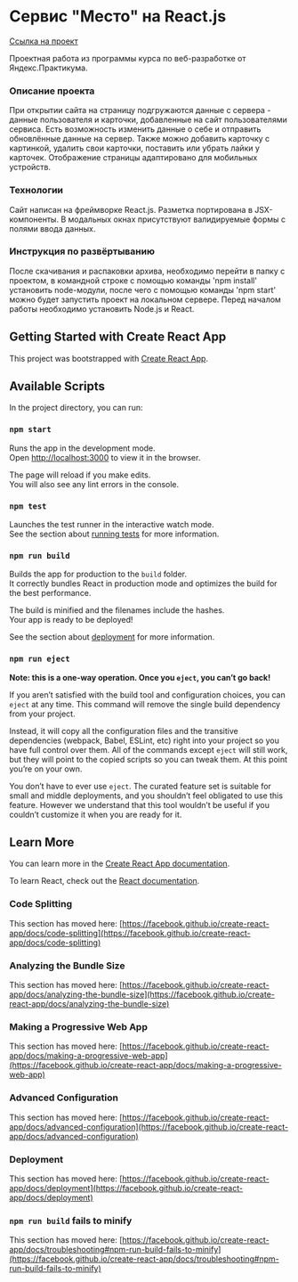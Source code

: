# Сервис "Место" на React.js
[Ссылка на проект](https://evgeniiazu8ova.github.io/mesto-react/)  

Проектная работа из программы курса по веб-разработке от Яндекс.Практикума.  

### Описание проекта

При открытии сайта на страницу подгружаются данные с сервера - данные пользователя и карточки, добавленные на сайт пользователями сервиса. Есть возможность изменить данные о себе и отправить обновлённые данные на сервер. Также можно добавить карточку с картинкой, удалить свои карточки, поставить или убрать лайки у карточек. Отображение страницы адаптировано для мобильных устройств.  

### Технологии  

Сайт написан на фреймворке React.js. Разметка портирована в JSX-компоненты. В модальных окнах присутствуют валидируемые формы с полями ввода данных.  

### Инструкция по развёртыванию  

После скачивания и распаковки архива, необходимо перейти в папку с проектом, в командной строке с помощью команды 'npm install' установить node-модули, после чего с помощью команды 'npm start' можно будет запустить проект на локальном сервере. Перед началом работы необходимо установить Node.js и React.  



## Getting Started with Create React App

This project was bootstrapped with [Create React App](https://github.com/facebook/create-react-app).

## Available Scripts

In the project directory, you can run:

### `npm start`

Runs the app in the development mode.\
Open [http://localhost:3000](http://localhost:3000) to view it in the browser.

The page will reload if you make edits.\
You will also see any lint errors in the console.

### `npm test`

Launches the test runner in the interactive watch mode.\
See the section about [running tests](https://facebook.github.io/create-react-app/docs/running-tests) for more information.

### `npm run build`

Builds the app for production to the `build` folder.\
It correctly bundles React in production mode and optimizes the build for the best performance.

The build is minified and the filenames include the hashes.\
Your app is ready to be deployed!

See the section about [deployment](https://facebook.github.io/create-react-app/docs/deployment) for more information.

### `npm run eject`

**Note: this is a one-way operation. Once you `eject`, you can’t go back!**

If you aren’t satisfied with the build tool and configuration choices, you can `eject` at any time. This command will remove the single build dependency from your project.

Instead, it will copy all the configuration files and the transitive dependencies (webpack, Babel, ESLint, etc) right into your project so you have full control over them. All of the commands except `eject` will still work, but they will point to the copied scripts so you can tweak them. At this point you’re on your own.

You don’t have to ever use `eject`. The curated feature set is suitable for small and middle deployments, and you shouldn’t feel obligated to use this feature. However we understand that this tool wouldn’t be useful if you couldn’t customize it when you are ready for it.

## Learn More

You can learn more in the [Create React App documentation](https://facebook.github.io/create-react-app/docs/getting-started).

To learn React, check out the [React documentation](https://reactjs.org/).

### Code Splitting

This section has moved here: [https://facebook.github.io/create-react-app/docs/code-splitting](https://facebook.github.io/create-react-app/docs/code-splitting)

### Analyzing the Bundle Size

This section has moved here: [https://facebook.github.io/create-react-app/docs/analyzing-the-bundle-size](https://facebook.github.io/create-react-app/docs/analyzing-the-bundle-size)

### Making a Progressive Web App

This section has moved here: [https://facebook.github.io/create-react-app/docs/making-a-progressive-web-app](https://facebook.github.io/create-react-app/docs/making-a-progressive-web-app)

### Advanced Configuration

This section has moved here: [https://facebook.github.io/create-react-app/docs/advanced-configuration](https://facebook.github.io/create-react-app/docs/advanced-configuration)

### Deployment

This section has moved here: [https://facebook.github.io/create-react-app/docs/deployment](https://facebook.github.io/create-react-app/docs/deployment)

### `npm run build` fails to minify

This section has moved here: [https://facebook.github.io/create-react-app/docs/troubleshooting#npm-run-build-fails-to-minify](https://facebook.github.io/create-react-app/docs/troubleshooting#npm-run-build-fails-to-minify)
